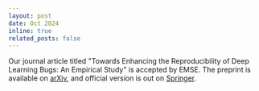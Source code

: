 ```yaml
---
layout: post
date: Oct 2024
inline: true
related_posts: false
---
```


Our journal article titled "Towards Enhancing the Reproducibility of Deep Learning Bugs: An Empirical Study" is accepted by EMSE. The preprint is available on [arXiv](https://arxiv.org/pdf/2401.03069), and official version is out on [Springer](https://link.springer.com/article/10.1007/s10664-024-10579-w).